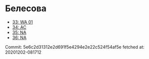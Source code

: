 # Белесова
- [33: WA 01](33.md)
- [34: AC](34.md)
- [35: NA](35.md)
- [36: NA](36.md)

Commit: 5e6c2d31312e2d691f5e4294e2e22c524f54af5e
 fetched at: 20201202-081712
